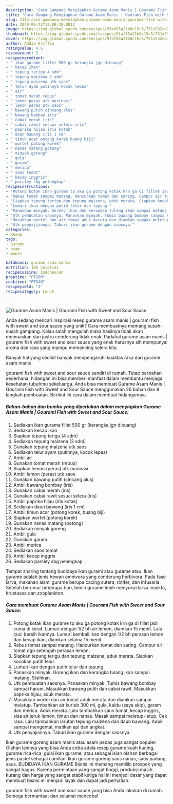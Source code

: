 ```yaml
---
description: "Cara Gampang Menyiapkan Gurame Asam Manis | Gourami Fish with Sweet and Sour Sauce Anti Gagal"
title: "Cara Gampang Menyiapkan Gurame Asam Manis | Gourami Fish with Sweet and Sour Sauce Anti Gagal"
slug: 2114-cara-gampang-menyiapkan-gurame-asam-manis-gourami-fish-with-sweet-and-sour-sauce-anti-gagal
date: 2020-06-23T13:00:38.001Z
image: https://img-global.cpcdn.com/recipes/9faf85a21b0c15c5/751x532cq70/gurame-asam-manis-gourami-fish-with-sweet-and-sour-sauce-foto-resep-utama.jpg
thumbnail: https://img-global.cpcdn.com/recipes/9faf85a21b0c15c5/751x532cq70/gurame-asam-manis-gourami-fish-with-sweet-and-sour-sauce-foto-resep-utama.jpg
cover: https://img-global.cpcdn.com/recipes/9faf85a21b0c15c5/751x532cq70/gurame-asam-manis-gourami-fish-with-sweet-and-sour-sauce-foto-resep-utama.jpg
author: Addie Griffin
ratingvalue: 4.6
reviewcount: 5
recipeingredient:
- " ikan gurame fillet 500 gr kerangka jgn dibuang"
- " kecap ikan"
- " tepung terigu 4 sdm"
- " tepung maizena 2 sdm"
- " tepung maizena utk saos"
- " telur ayam putihnya kocok lepas"
- " air"
- " tomat merah rebus"
- " lemon peras utk marinasi"
- " lemon peras utk saos"
- " bawang putih cincang alus"
- " bawang bombay iris"
- " cabai merah iris"
- " cabai rawit sesuai selera iris"
- " paprika hijau iris kotak"
- " daun bawang iris 1 cm"
- " timun acar potong korek buang biji"
- " wortel potong korek"
- " nanas matang potong"
- " minyak goreng"
- " gula"
- " garam"
- " merica"
- " saos tomat"
- " kecap inggris"
- " parsley sbg pelengkap"
recipeinstructions:
- "Potong kotak ikan gurame tp aku ga potong kotak krn ga di fillet jadi cuma di kerat. Lumuri dengan 1/2 bh air lemon, diamkan 15 menit. Lalu cuci bersih ikannya. Lumuri kembali ikan dengan 1/2 bh perasan lemon dan kecap ikan, diamkan selama 15 menit."
- "Rebus tomat sampai matang. Hancurkan tomat dan saring. Campur air tomat dgn setengah perasan lemon."
- "Siapkan tepung terigu dan tepung maizena, aduk merata. Siapkan kocokan putih telur."
- "Lumuri ikan dengan putih telur dan tepung."
- "Panaskan minyak. Goreng ikan dan kerangka tulang ikan sampai matang. Sisihkan."
- "Utk pembuatan saosnya. Panaskan minyak. Tumis bawang bombay sampai harum. Masukkan bawang putih dan cabai rawit. Masukkan paprika hijau, aduk merata."
- "Masukkan wortel dan air tomat aduk merata dan diamkan sampai meletup. Tambahkan air kurleb 300 ml, gula, kaldu (saya skip), garam dan merica. Aduk merata. Lalu tambahkan saus tomat, kecap inggris, sisa air jeruk lemon, timun dan nanas. Masak sampai meletup-letup. Cek rasa. Lalu tambahkan larutan tepung maizena dan daun bawang. Aduk sampai mengental, matikan api dan angkat."
- "Utk penyajiannya. Taburi ikan gurame dengan saosnya."
categories:
- Resep
tags:
- gurame
- asam
- manis

katakunci: gurame asam manis 
nutrition: 106 calories
recipecuisine: Indonesian
preptime: "PT26M"
cooktime: "PT54M"
recipeyield: "3"
recipecategory: Lunch

---
```



![Gurame Asam Manis | Gourami Fish with Sweet and Sour Sauce](https://img-global.cpcdn.com/recipes/9faf85a21b0c15c5/751x532cq70/gurame-asam-manis-gourami-fish-with-sweet-and-sour-sauce-foto-resep-utama.jpg)

Anda sedang mencari inspirasi resep gurame asam manis | gourami fish with sweet and sour sauce yang unik? Cara membuatnya memang susah-susah gampang. Kalau salah mengolah maka hasilnya tidak akan memuaskan dan justru cenderung tidak enak. Padahal gurame asam manis | gourami fish with sweet and sour sauce yang enak harusnya sih mempunyai aroma dan rasa yang mampu memancing selera kita.

Banyak hal yang sedikit banyak mempengaruhi kualitas rasa dari gurame asam manis 

 gourami fish with sweet and sour sauce sendiri di rumah. Tetap berbahan sederhana, hidangan ini bisa memberi manfaat dalam membantu menjaga kesehatan tubuhmu sekeluarga. Anda bisa membuat Gurame Asam Manis | Gourami Fish with Sweet and Sour Sauce menggunakan 26 bahan dan 8 langkah pembuatan. Berikut ini cara dalam membuat hidangannya.

<!--inarticleads1-->

##### Bahan-bahan dan bumbu yang diperlukan dalam menyiapkan Gurame Asam Manis | Gourami Fish with Sweet and Sour Sauce:

1. Sediakan  ikan gurame fillet 500 gr (kerangka jgn dibuang)
1. Sediakan  kecap ikan
1. Siapkan  tepung terigu (4 sdm)
1. Sediakan  tepung maizena (2 sdm)
1. Gunakan  tepung maizena utk saos
1. Sediakan  telur ayam (putihnya, kocok lepas)
1. Ambil  air
1. Gunakan  tomat merah (rebus)
1. Siapkan  lemon (peras) utk marinasi
1. Ambil  lemon (peras) utk saos
1. Gunakan  bawang putih (cincang alus)
1. Ambil  bawang bombay (iris)
1. Gunakan  cabai merah (iris)
1. Gunakan  cabai rawit sesuai selera (iris)
1. Ambil  paprika hijau (iris kotak)
1. Sediakan  daun bawang (iris 1 cm)
1. Ambil  timun acar (potong korek, buang biji)
1. Siapkan  wortel (potong korek)
1. Gunakan  nanas matang (potong)
1. Sediakan  minyak goreng
1. Ambil  gula
1. Gunakan  garam
1. Ambil  merica
1. Sediakan  saos tomat
1. Ambil  kecap inggris
1. Sediakan  parsley sbg pelengkap


Tempat sharing tentang budidaya ikan gurami atau gurame atau. Ikan gurame adalah jenis hewan omnivora yang cenderung herbivora. Pada fase larva, makanan alami gurame berupa cacing sutera, rotifer, dan infusaria. Setelah berumur beberapa hari, benih gurame lebih menyukai larva insekta, krustasea dan zooplankton. 

<!--inarticleads2-->

##### Cara membuat Gurame Asam Manis | Gourami Fish with Sweet and Sour Sauce:

1. Potong kotak ikan gurame tp aku ga potong kotak krn ga di fillet jadi cuma di kerat. Lumuri dengan 1/2 bh air lemon, diamkan 15 menit. Lalu cuci bersih ikannya. Lumuri kembali ikan dengan 1/2 bh perasan lemon dan kecap ikan, diamkan selama 15 menit.
1. Rebus tomat sampai matang. Hancurkan tomat dan saring. Campur air tomat dgn setengah perasan lemon.
1. Siapkan tepung terigu dan tepung maizena, aduk merata. Siapkan kocokan putih telur.
1. Lumuri ikan dengan putih telur dan tepung.
1. Panaskan minyak. Goreng ikan dan kerangka tulang ikan sampai matang. Sisihkan.
1. Utk pembuatan saosnya. Panaskan minyak. Tumis bawang bombay sampai harum. Masukkan bawang putih dan cabai rawit. Masukkan paprika hijau, aduk merata.
1. Masukkan wortel dan air tomat aduk merata dan diamkan sampai meletup. Tambahkan air kurleb 300 ml, gula, kaldu (saya skip), garam dan merica. Aduk merata. Lalu tambahkan saus tomat, kecap inggris, sisa air jeruk lemon, timun dan nanas. Masak sampai meletup-letup. Cek rasa. Lalu tambahkan larutan tepung maizena dan daun bawang. Aduk sampai mengental, matikan api dan angkat.
1. Utk penyajiannya. Taburi ikan gurame dengan saosnya.


Ikan gurame goreng asam manis atau asam pedas juga sangat populer. Olahan lainnya yang bisa Anda coba adala resep gurame kuah kuning, gurame rica-rica, gulai ikan gurame, atau sebagai isian olahan berbagai jenis pastel sebagai camilan. Ikan gurame goreng saus nanas, saus padang, saus. BUDIDAYA IKAN GURAME Bisnis ini memang memiliki prospek yang sangat bagus. Karena permintaan yang sangat tinggi, produksi masih kurang dan harga yang sangat stabil ketiga hal ini menjadi dasar yang dapat membuat bisnis ini menjadi layak dan dapat jadi perhatian. 

 gourami fish with sweet and sour sauce yang bisa Anda lakukan di rumah. Semoga bermanfaat dan selamat mencoba!
